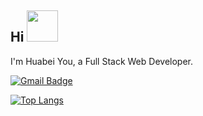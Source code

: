 <h2> Hi <img src="https://media.giphy.com/media/mGcNjsfWAjY5AEZNw6/giphy.gif" width="50"></h2>
I'm Huabei You, a Full Stack Web Developer.

[![Gmail Badge](https://img.shields.io/badge/huabeiyou-D14836?style=flat&logo=Gmail&logoColor=white&link=mailto:huabeiyou@gmail.com)](mailto:huabeiyou@gmail.com)

[![Top Langs](https://github-readme-stats.vercel.app/api/top-langs/?username=huabeiyou&layout=compact&range=all_time)](https://github.com/anuraghazra/github-readme-stats)
